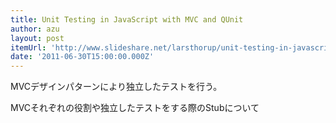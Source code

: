 ```yaml
---
title: Unit Testing in JavaScript with MVC and QUnit
author: azu
layout: post
itemUrl: 'http://www.slideshare.net/larsthorup/unit-testing-in-javascript-with-mvc-and-qunit'
date: '2011-06-30T15:00:00.000Z'
---
```

MVCデザインパターンにより独立したテストを行う。

MVCそれぞれの役割や独立したテストをする際のStubについて
